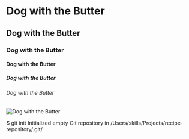 # Dog with the Butter
## Dog with the Butter
### Dog with the Butter
#### Dog with the Butter
##### Dog with the Butter
###### Dog with the Butter

![Dog with the Butter](https://i.kym-cdn.com/entries/icons/original/000/035/650/cover5.jpg)

$ git init
Initialized empty Git repository in /Users/skills/Projects/recipe-repository/.git/

